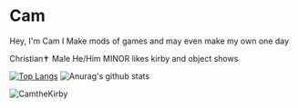 # Cam
Hey, I'm Cam I Make mods of games and may even make my own one day

Christian✝️
Male He/Him
MINOR
likes kirby and object shows


[![Top Langs](https://github-readme-stats.vercel.app/api/top-langs/?username=CamtheKirby)](https://github.com/CamtheKirby/github-readme-stats)
![Anurag's github stats](https://github-readme-stats.vercel.app/api?username=CamtheKirby)

<p align="left"> <img src="https://komarev.com/ghpvc/?username=CamtheKirby&label=Profile%20views&color=0e75b6&style=flat" alt="CamtheKirby" /> </p>

